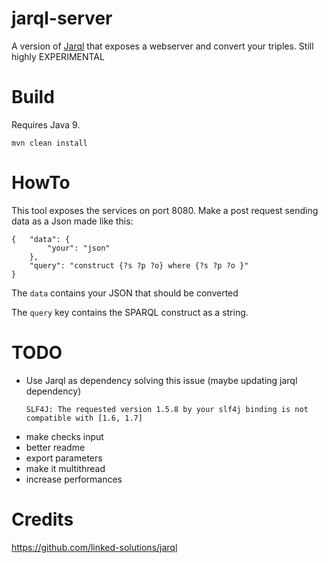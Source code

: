 # jarql-server

A version of [Jarql](https://github.com/linked-solutions/jarql) that exposes a webserver and convert your triples. Still highly EXPERIMENTAL 

# Build
Requires Java 9.
```
mvn clean install
```

# HowTo

This tool exposes the services on port 8080. Make a post request sending data as a Json made like this:
```
{	"data": {
		"your": "json"
	},
	"query": "construct {?s ?p ?o} where {?s ?p ?o }"
}
```

The `data` contains your JSON that should be converted

The `query` key contains the SPARQL construct as a string.

# TODO

* Use Jarql as dependency solving this issue (maybe updating jarql dependency)
  ```
  SLF4J: The requested version 1.5.8 by your slf4j binding is not compatible with [1.6, 1.7]
  ```
* make checks input
* better readme
* export parameters
* make it multithread
* increase performances

# Credits

https://github.com/linked-solutions/jarql
